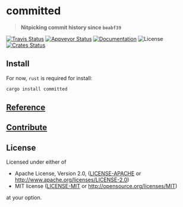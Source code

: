 # committed

> **Nitpicking commit history since `beabf39`**

[![Travis Status](https://travis-ci.org/crate-ci/committed.svg?branch=master)](https://travis-ci.org/crate-ci/committed)
[![Appveyor Status](https://ci.appveyor.com/api/projects/status/nmndw68dl9f8s5k2/branch/master?svg=true)](https://ci.appveyor.com/project/epage/committed/branch/master)
[![Documentation](https://img.shields.io/badge/docs-master-blue.svg)][Documentation]
![License](https://img.shields.io/crates/l/committed.svg)
[![Crates Status](https://img.shields.io/crates/v/committed.svg)](https://crates.io/crates/committed)

## Install

For now, `rust` is required for install:

```bash
cargo install committed
```

## [Reference](docs/reference.md)

## [Contribute](CONTRIBUTING.md)

## License

Licensed under either of

 * Apache License, Version 2.0, ([LICENSE-APACHE](LICENSE-APACHE) or http://www.apache.org/licenses/LICENSE-2.0)
 * MIT license ([LICENSE-MIT](LICENSE-MIT) or http://opensource.org/licenses/MIT)

at your option.

[Crates.io]: https://crates.io/crates/committed
[Documentation]: https://docs.rs/committed
